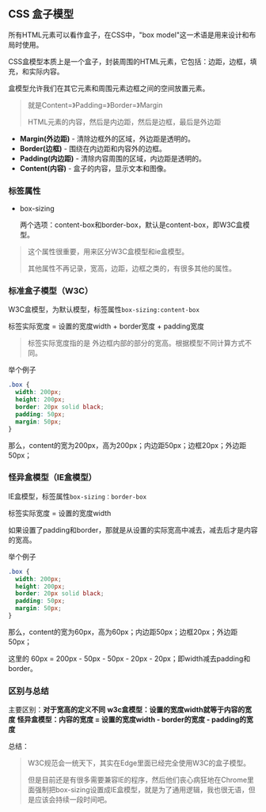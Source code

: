 ## CSS 盒子模型

所有HTML元素可以看作盒子，在CSS中，"box model"这一术语是用来设计和布局时使用。

CSS盒模型本质上是一个盒子，封装周围的HTML元素，它包括：边距，边框，填充，和实际内容。

盒模型允许我们在其它元素和周围元素边框之间的空间放置元素。

> 就是Content=》Padding=》Border=》Margin
>
> HTML元素的内容，然后是内边距，然后是边框，最后是外边距

- **Margin(外边距)** - 清除边框外的区域，外边距是透明的。
- **Border(边框)** - 围绕在内边距和内容外的边框。
- **Padding(内边距)** - 清除内容周围的区域，内边距是透明的。
- **Content(内容)** - 盒子的内容，显示文本和图像。



### 标签属性

- box-sizing

  两个选项：content-box和border-box，默认是content-box，即W3C盒模型。

> 这个属性很重要，用来区分W3C盒模型和ie盒模型。
>
> 其他属性不再记录，宽高，边距，边框之类的，有很多其他的属性。



### 标准盒子模型（W3C）

W3C盒模型，为默认模型，标签属性`box-sizing:content-box`

标签实际宽度 = 设置的宽度width + border宽度 + padding宽度

> 标签实际宽度指的是 外边框内部的部分的宽高。根据模型不同计算方式不同。



举个例子

```css
.box {
  width: 200px;
  height: 200px;
  border: 20px solid black;
  padding: 50px;
  margin: 50px;
}
```

那么，content的宽为200px，高为200px；内边距50px；边框20px；外边距50px；



### 怪异盒模型（IE盒模型）

IE盒模型，标签属性`box-sizing：border-box`

标签实际宽度 = 设置的宽度width

如果设置了padding和border，那就是从设置的实际宽高中减去，减去后才是内容的宽高。



举个例子

```css
.box {
  width: 200px;
  height: 200px;
  border: 20px solid black;
  padding: 50px;
  margin: 50px;
}
```

那么，content的宽为60px，高为60px；内边距50px；边框20px；外边距50px；

这里的 60px = 200px - 50px - 50px - 20px - 20px；即width减去padding和border。



### 区别与总结

主要区别：**对于宽高的定义不同**
**w3c盒模型：设置的宽度width就等于内容的宽度**
**怪异盒模型：内容的宽度 = 设置的宽度width - border的宽度 - padding的宽度**



总结：

> W3C规范会一统天下，其实在Edge里面已经完全使用W3C的盒子模型。
>
> 但是目前还是有很多需要兼容IE的程序，然后他们丧心病狂地在Chrome里面强制把box-sizing设置成IE盒模型，就是为了通用逻辑，我也很无语，但是应该会持续一段时间吧。
>
> 